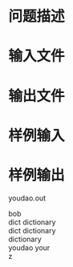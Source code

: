

# 问题描述



# 输入文件



# 输出文件



# 样例输入



# 样例输出


<p>
youdao.out
</p>
<p>
bob <br/>
dict dictionary <br/>
dict dictionary <br/>
dictionary <br/>
youdao your <br/>
z
</p>
